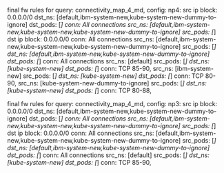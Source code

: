 final fw rules for query: connectivity_map_4_md, config: np4:
src ip block: 0.0.0.0/0 dst_ns: [default,ibm-system-new,kube-system-new-dummy-to-ignore] dst_pods: [*] conn: All connections
src_ns: [default,ibm-system-new,kube-system-new,kube-system-new-dummy-to-ignore] src_pods: [*] dst ip block: 0.0.0.0/0 conn: All connections
src_ns: [default,ibm-system-new,kube-system-new,kube-system-new-dummy-to-ignore] src_pods: [*] dst_ns: [default,ibm-system-new,kube-system-new-dummy-to-ignore] dst_pods: [*] conn: All connections
src_ns: [default] src_pods: [*] dst_ns: [kube-system-new] dst_pods: [*] conn: TCP 85-90,
src_ns: [ibm-system-new] src_pods: [*] dst_ns: [kube-system-new] dst_pods: [*] conn: TCP 80-90,
src_ns: [kube-system-new-dummy-to-ignore] src_pods: [*] dst_ns: [kube-system-new] dst_pods: [*] conn: TCP 80-88,

final fw rules for query: connectivity_map_4_md, config: np3:
src ip block: 0.0.0.0/0 dst_ns: [default,ibm-system-new,kube-system-new-dummy-to-ignore] dst_pods: [*] conn: All connections
src_ns: [default,ibm-system-new,kube-system-new,kube-system-new-dummy-to-ignore] src_pods: [*] dst ip block: 0.0.0.0/0 conn: All connections
src_ns: [default,ibm-system-new,kube-system-new,kube-system-new-dummy-to-ignore] src_pods: [*] dst_ns: [default,ibm-system-new,kube-system-new-dummy-to-ignore] dst_pods: [*] conn: All connections
src_ns: [default] src_pods: [*] dst_ns: [kube-system-new] dst_pods: [*] conn: TCP 85-90,


